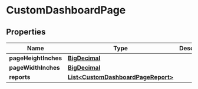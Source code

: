 
# CustomDashboardPage

## Properties
Name | Type | Description | Notes
------------ | ------------- | ------------- | -------------
**pageHeightInches** | [**BigDecimal**](BigDecimal.md) |  |  [optional]
**pageWidthInches** | [**BigDecimal**](BigDecimal.md) |  |  [optional]
**reports** | [**List&lt;CustomDashboardPageReport&gt;**](CustomDashboardPageReport.md) |  |  [optional]



